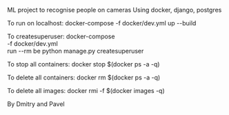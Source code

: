 ML project to recognise people on cameras
Using docker, django, postgres

To run on localhost:
docker-compose -f docker/dev.yml up --build

To createsuperuser:
docker-compose \
  -f docker/dev.yml \
  run --rm be python manage.py createsuperuser

To stop all containers:
docker stop $(docker ps -a -q)

To delete all containers:
docker rm $(docker ps -a -q)

To delete all images:
docker rmi -f $(docker images -q)

By Dmitry and Pavel
